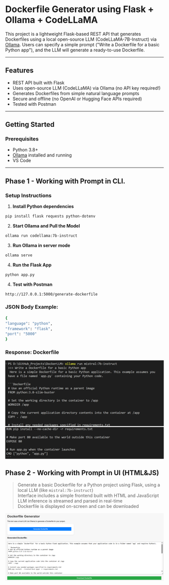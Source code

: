 # Dockerfile Generator using Flask + Ollama + CodeLLaMA

This project is a lightweight Flask-based REST API that generates Dockerfiles using a local open-source LLM (CodeLLaMA-7B-Instruct) via [Ollama](https://ollama.com/). Users can specify a simple prompt ("Write a Dockerfile for a basic Python app"), and the LLM will generate a ready-to-use Dockerfile.

---

## Features

- REST API built with Flask
- Uses open-source LLM (CodeLLaMA) via Ollama (no API key required!)
- Generates Dockerfiles from simple natural language prompts
- Secure and offline (no OpenAI or Hugging Face APIs required)
- Tested with Postman

---

## Getting Started

### Prerequisites

- Python 3.8+
- [Ollama](https://ollama.com) installed and running
- VS Code

---

## Phase 1 - Working with Prompt in CLI.

### Setup Instructions

1. **Install Python dependencies**

```bash
pip install flask requests python-dotenv
```

2. **Start Ollama and Pull the Model**

```bash
ollama run codellama:7b-instruct
```

3. **Run Ollama in server mode**

```bash
ollama serve
```

4. **Run the Flask App**

```bash
python app.py
```

4. **Test with Postman**

```bash
http://127.0.0.1:5000/generate-dockerfile
```

### JSON Body Example:

```bash
{
"language": "python",
"framework": "flask",
"port": "5000"
}
```

### Response: Dockerfile

![DockerFile Test in CLI](outputs/Phase1_1.png)
![DockerFile Test in CLI](outputs/Phase1_2.png)

## Phase 2 - Working with Prompt in UI (HTML&JS)

> Generate a basic Dockerfile for a Python project using Flask, using a local LLM (like `mistral:7b-instruct`)  
> Interface includes a simple frontend built with HTML and JavaScript  
> LLM inference is streamed and parsed in real-time  
> Dockerfile is displayed on-screen and can be downloaded

![DockerFile Test in UI](outputs/Phase2.png)
